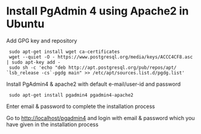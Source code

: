 # Install PgAdmin 4 using Apache2 in Ubuntu    

Add GPG key and repository  
```
 sudo apt-get install wget ca-certificates 
 wget --quiet -O - https://www.postgresql.org/media/keys/ACCC4CF8.asc | sudo apt-key add - 
 sudo sh -c 'echo "deb http://apt.postgresql.org/pub/repos/apt/ `lsb_release -cs`-pgdg main" >> /etc/apt/sources.list.d/pgdg.list' 
```
Install PgAdmin4 & apache2 with default e-mail/user-id and password

```
 sudo apt-get install pgadmin4 pgadmin4-apache2 
```
Enter email & password to complete the installation process 

Go to [http://localhost/pgadmin4](browser) and login with email & password which you have given in the installation process

     

 